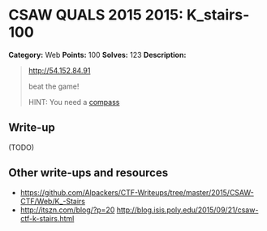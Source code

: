 # CSAW QUALS 2015 2015: K_stairs-100

**Category:** Web
**Points:** 100
**Solves:** 123
**Description:**

> http://54.152.84.91
>
> beat the game!
>
> HINT: You need a [compass](http://zelda.wikia.com/wiki/Compass)


## Write-up

(TODO)

## Other write-ups and resources

* <https://github.com/Alpackers/CTF-Writeups/tree/master/2015/CSAW-CTF/Web/K_-Stairs>
* <http://itszn.com/blog/?p=20>
 <http://blog.isis.poly.edu/2015/09/21/csaw-ctf-k-stairs.html>
